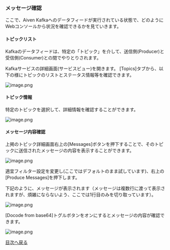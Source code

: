 ### メッセージ確認

ここで、Aiven Kafkaへのデータフィードが実行されている状態で、どのようにWebコンソールから状況を確認できるかを見ていきます。

#### トピックリスト

Kafkaのデータフィードは、特定の「トピック」を介して、送信側(Producer)と受信側(Consumer)との間でやりとりされます。

Kafkaサービスの詳細画面(サービスビュー)を開きます。
[Topics]タブから、以下の様にトピックのリストとステータス情報等を確認できます。

![image.png](https://qiita-image-store.s3.ap-northeast-1.amazonaws.com/0/176567/4774dc73-570d-bd9f-f0ba-9ea173563bb4.png)

#### トピック情報

特定のトピックを選択して、詳細情報を確認することができます。

![image.png](https://qiita-image-store.s3.ap-northeast-1.amazonaws.com/0/176567/ce11ab83-06d6-3887-b189-2b384f706cbc.png)


#### メッセージ内容確認

上掲のトピック詳細画面右上の[Messages]ボタンを押下することで、そのトピックに送信されたメッセージの内容を表示することができます。

![image.png](https://qiita-image-store.s3.ap-northeast-1.amazonaws.com/0/176567/de49479f-b42b-d07c-38ec-a89fa241c964.png)

適宜フィルター設定を変更し(ここではデフォルトのまま試しています)、右上の[Produce Messages]を押下します。

下記のように、メッセージが表示されます（メッセージは複数行に渡って表示されますが、煩雑にならないよう、ここでは1行目のみを切り取っています）。

![image.png](https://qiita-image-store.s3.ap-northeast-1.amazonaws.com/0/176567/41f4b4c2-74bf-83f2-42ee-301844249959.png)

[Docode from base64]トグルボタンをオンにするとメッセージの内容が確認できます。

![image.png](https://qiita-image-store.s3.ap-northeast-1.amazonaws.com/0/176567/bb70e7be-bd38-03cd-acea-5043329896de.png)


[目次へ戻る](./contents_ja.md)

